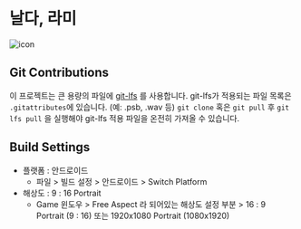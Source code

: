 # 날다, 라미

![icon](https://github.com/Verssae/Rami/blob/main/Assets/Sprites/Icon.png)

## Git Contributions

이 프로젝트는 큰 용량의 파일에 [git-lfs](https://git-lfs.github.com/) 를 사용합니다.
git-lfs가 적용되는 파일 목록은 `.gitattributes`에 있습니다. (예: .psb, .wav 등)
`git clone` 혹은 `git pull` 후 `git lfs pull` 을 실행해야 git-lfs 적용 파일을 온전히 가져올 수 있습니다.

## Build Settings

* 플랫폼 : 안드로이드
  * 파일 > 빌드 설정 > 안드로이드 > Switch Platform
* 해상도 : 9 : 16 Portrait
  * Game 윈도우 > Free Aspect 라 되어있는 해상도 설정 부분 > 16 : 9 Portrait (9 : 16) 또는 1920x1080 Portrait (1080x1920)

